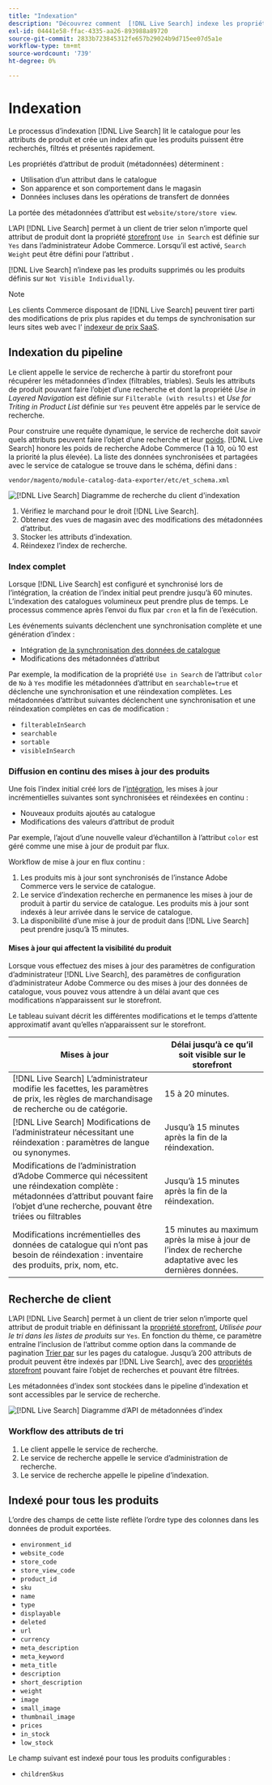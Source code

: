 ```yaml
---
title: "Indexation"
description: "Découvrez comment  [!DNL Live Search] indexe les propriétés d’attribut de produit."
exl-id: 04441e58-ffac-4335-aa26-893988a89720
source-git-commit: 2833b723845312fe657b29024b9d715ee07d5a1e
workflow-type: tm+mt
source-wordcount: '739'
ht-degree: 0%

---
```


# Indexation

Le processus d’indexation [!DNL Live Search] lit le catalogue pour les attributs de produit et crée un index afin que les produits puissent être recherchés, filtrés et présentés rapidement.

Les propriétés d’attribut de produit (métadonnées) déterminent :

* Utilisation d’un attribut dans le catalogue
* Son apparence et son comportement dans le magasin
* Données incluses dans les opérations de transfert de données

La portée des métadonnées d’attribut est `website/store/store view`.

L’API [!DNL Live Search] permet à un client de trier selon n’importe quel attribut de produit dont la propriété [storefront](https://experienceleague.adobe.com/en/docs/commerce-admin/catalog/product-attributes/product-attributes) `Use in Search` est définie sur `Yes` dans l’administrateur Adobe Commerce. Lorsqu’il est activé, `Search Weight` peut être défini pour l’attribut .

[!DNL Live Search] n’indexe pas les produits supprimés ou les produits définis sur `Not Visible Individually`.

>[!NOTE]
>
> Les clients Commerce disposant de [!DNL Live Search] peuvent tirer parti des modifications de prix plus rapides et du temps de synchronisation sur leurs sites web avec l’ [ indexeur de prix SaaS](../price-index/price-indexing.md).

## Indexation du pipeline

Le client appelle le service de recherche à partir du storefront pour récupérer les métadonnées d’index (filtrables, triables). Seuls les attributs de produit pouvant faire l’objet d’une recherche et dont la propriété *Use in Layered Navigation* est définie sur `Filterable (with results)` et *Use for Triting in Product List* définie sur `Yes` peuvent être appelés par le service de recherche.

Pour construire une requête dynamique, le service de recherche doit savoir quels attributs peuvent faire l’objet d’une recherche et leur [poids](https://experienceleague.adobe.com/en/docs/commerce-admin/catalog/catalog/search/search-results). [!DNL Live Search] honore les poids de recherche Adobe Commerce (1 à 10, où 10 est la priorité la plus élevée). La liste des données synchronisées et partagées avec le service de catalogue se trouve dans le schéma, défini dans :

`vendor/magento/module-catalog-data-exporter/etc/et_schema.xml`

![[!DNL Live Search] Diagramme de recherche du client d&#39;indexation ](assets/indexing-pipeline.svg)

1. Vérifiez le marchand pour le droit [!DNL Live Search].
1. Obtenez des vues de magasin avec des modifications des métadonnées d’attribut.
1. Stocker les attributs d’indexation.
1. Réindexez l’index de recherche.

### Index complet

Lorsque [!DNL Live Search] est configuré et synchronisé lors de l’intégration, la création de l’index initial peut prendre jusqu’à 60 minutes. L’indexation des catalogues volumineux peut prendre plus de temps. Le processus commence après l’envoi du flux par `cron` et la fin de l’exécution.

Les événements suivants déclenchent une synchronisation complète et une génération d’index :

* Intégration [ de la synchronisation des données de catalogue ](install.md#synchronize-catalog-data)
* Modifications des métadonnées d’attribut

Par exemple, la modification de la propriété `Use in Search` de l’attribut `color` de `No` à `Yes` modifie les métadonnées d’attribut en `searchable=true` et déclenche une synchronisation et une réindexation complètes. Les métadonnées d’attribut suivantes déclenchent une synchronisation et une réindexation complètes en cas de modification :

* `filterableInSearch`
* `searchable`
* `sortable`
* `visibleInSearch`

### Diffusion en continu des mises à jour des produits

Une fois l’index initial créé lors de l’[intégration](install.md#synchronize-catalog-data), les mises à jour incrémentielles suivantes sont synchronisées et réindexées en continu :

* Nouveaux produits ajoutés au catalogue
* Modifications des valeurs d’attribut de produit

Par exemple, l’ajout d’une nouvelle valeur d’échantillon à l’attribut `color` est géré comme une mise à jour de produit par flux.

Workflow de mise à jour en flux continu :

1. Les produits mis à jour sont synchronisés de l’instance Adobe Commerce vers le service de catalogue.
1. Le service d’indexation recherche en permanence les mises à jour de produit à partir du service de catalogue. Les produits mis à jour sont indexés à leur arrivée dans le service de catalogue.
1. La disponibilité d’une mise à jour de produit dans [!DNL Live Search] peut prendre jusqu’à 15 minutes.

#### Mises à jour qui affectent la visibilité du produit

Lorsque vous effectuez des mises à jour des paramètres de configuration d’administrateur [!DNL Live Search], des paramètres de configuration d’administrateur Adobe Commerce ou des mises à jour des données de catalogue, vous pouvez vous attendre à un délai avant que ces modifications n’apparaissent sur le storefront.

Le tableau suivant décrit les différentes modifications et le temps d’attente approximatif avant qu’elles n’apparaissent sur le storefront.

| Mises à jour | Délai jusqu’à ce qu’il soit visible sur le storefront |
|---|---|
| [!DNL Live Search] L’administrateur modifie les facettes, les paramètres de prix, les règles de marchandisage de recherche ou de catégorie. | 15 à 20 minutes. |
| [!DNL Live Search] Modifications de l’administrateur nécessitant une réindexation : paramètres de langue ou synonymes. | Jusqu’à 15 minutes après la fin de la réindexation. |
| Modifications de l’administration d’Adobe Commerce qui nécessitent une réindexation complète : métadonnées d’attribut pouvant faire l’objet d’une recherche, pouvant être triées ou filtrables | Jusqu’à 15 minutes après la fin de la réindexation. |
| Modifications incrémentielles des données de catalogue qui n’ont pas besoin de réindexation : inventaire des produits, prix, nom, etc. | 15 minutes au maximum après la mise à jour de l’index de recherche adaptative avec les dernières données. |

## Recherche de client

L’API [!DNL Live Search] permet à un client de trier selon n’importe quel attribut de produit triable en définissant la [propriété storefront](https://experienceleague.adobe.com/en/docs/commerce-admin/catalog/product-attributes/product-attributes), *Utilisée pour le tri dans les listes de produits* sur `Yes`. En fonction du thème, ce paramètre entraîne l’inclusion de l’attribut comme option dans la commande de pagination [Trier par](https://experienceleague.adobe.com/en/docs/commerce-admin/catalog/catalog/navigation/navigation) sur les pages du catalogue. Jusqu’à 200 attributs de produit peuvent être indexés par [!DNL Live Search], avec des [propriétés storefront](https://experienceleague.adobe.com/en/docs/commerce-admin/catalog/product-attributes/product-attributes) pouvant faire l’objet de recherches et pouvant être filtrées.

Les métadonnées d’index sont stockées dans le pipeline d’indexation et sont accessibles par le service de recherche.

![[!DNL Live Search] Diagramme d’API de métadonnées d’index ](assets/index-metadata-api.svg)

### Workflow des attributs de tri

1. Le client appelle le service de recherche.
1. Le service de recherche appelle le service d’administration de recherche.
1. Le service de recherche appelle le pipeline d’indexation.

## Indexé pour tous les produits

L’ordre des champs de cette liste reflète l’ordre type des colonnes dans les données de produit exportées.

* `environment_id`
* `website_code`
* `store_code`
* `store_view_code`
* `product_id`
* `sku`
* `name`
* `type`
* `displayable`
* `deleted`
* `url`
* `currency`
* `meta_description`
* `meta_keyword`
* `meta_title`
* `description`
* `short_description`
* `weight`
* `image`
* `small_image`
* `thumbnail_image`
* `prices`
* `in_stock`
* `low_stock`

Le champ suivant est indexé pour tous les produits configurables :

* `childrenSkus`

